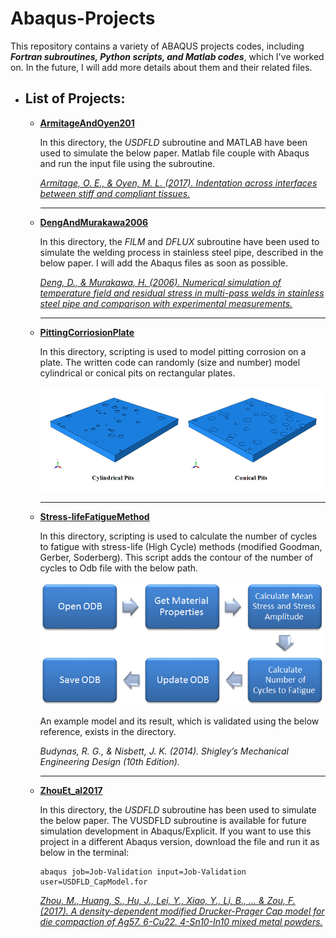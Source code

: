 # Abaqus-Projects

This repository contains a variety of ABAQUS projects codes, including _**Fortran subroutines, Python scripts, and Matlab codes**_, which I've worked on. In the future, I will add more details about them and their related files.



## 
- ## List of Projects:
	- <a href="https://github.com/m-aryayi/Abaqus-Projects/tree/main/ArmitageAndOyen2017"> **ArmitageAndOyen201** </a>

      In this directory, the _USDFLD_ subroutine and MATLAB have been used to simulate the below paper. Matlab file couple with Abaqus and run the input file using the subroutine.
      
      <a href="https://doi.org/10.1016/j.actbio.2016.12.036"> <i> Armitage, O. E., & Oyen, M. L. (2017). Indentation across interfaces between stiff and compliant tissues.</i> </a>

       <hr>
       
	- <a href="https://github.com/m-aryayi/Abaqus-Projects/tree/main/DengAndMurakawa2006"> **DengAndMurakawa2006** </a>

      In this directory, the _FILM_ and _DFLUX_ subroutine have been used to simulate the welding process in stainless steel pipe, described in the below paper. I will add the Abaqus files as soon as possible.
      
      
      <a href="https://doi.org/10.1016/j.commatsci.2005.07.007"> _Deng, D., & Murakawa, H. (2006). Numerical simulation of temperature field and residual stress in multi-pass welds in stainless steel pipe and comparison with experimental measurements._ </a>

       <hr>       
       
	- <a href="https://github.com/m-aryayi/Abaqus-Projects/tree/main/PittingCorriosionPlate"> **PittingCorriosionPlate** </a>

      In this directory, scripting is used to model pitting corrosion on a plate. The written code can randomly (size and number) model cylindrical or conical pits on rectangular plates.


      <p align="center"> 
      <img src="./PittingCorriosionPlate/Example.PNG">
      </p>
      
       <hr>
       
	- <a href="https://github.com/m-aryayi/Abaqus-Projects/tree/main/Stress-lifeFatigueMethod"> **Stress-lifeFatigueMethod** </a>

      In this directory, scripting is used to calculate the number of cycles to fatigue with stress-life (High Cycle) methods (modified Goodman, Gerber, Soderberg). This script adds the contour of the number of cycles to Odb file with the below path.

      <p align="center"> 
      <img src="./Stress-lifeFatigueMethod/scriptDiagram.PNG">
      </p>

      
      An example model and its result, which is validated using the below reference, exists in the directory.
      
      <i> Budynas, R. G., & Nisbett, J. K. (2014). Shigley’s Mechanical Engineering Design (10th Edition).</i>
      
       <hr>

	- <a href="https://github.com/m-aryayi/Abaqus-Projects/tree/main/ZhouEt_al2017"> **ZhouEt_al2017** </a>

      In this directory, the _USDFLD_ subroutine has been used to simulate the below paper. The VUSDFLD subroutine is available for future simulation development in Abaqus/Explicit. If you want to use this project in a different Abaqus version, download the file and run it as below in the terminal:   

          abaqus job=Job-Validation input=Job-Validation user=USDFLD_CapModel.for
 	  
      <a href="https://doi.org/10.1016/j.powtec.2016.09.061"> <i> Zhou, M., Huang, S., Hu, J., Lei, Y., Xiao, Y., Li, B., ... & Zou, F. (2017). A density-dependent modified Drucker-Prager Cap model for die compaction of Ag57. 6-Cu22. 4-Sn10-In10 mixed metal powders.</i> </a>
